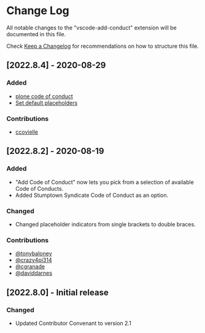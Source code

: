 # Change Log
All notable changes to the "vscode-add-conduct" extension will be documented in this file.

Check [Keep a Changelog](http://keepachangelog.com/) for recommendations on how to structure this file.

## [2022.8.4] - 2020-08-29
### Added
- [plone code of conduct](/src/codesOfConduct/plone.md)
- [Set default placeholders](/README.md#set-default-placeholders)


### Contributions
- [ccovielle](https://dev.to/ccoveille)

## [2022.8.2] - 2020-08-19
### Added
- "Add Code of Conduct" now lets you pick from a selection of available Code of Conducts.
- Added Stumptown Syndicate Code of Conduct as an option.
### Changed
- Changed placeholder indicators from single brackets to double braces.

### Contributions
- [@tonybaloney](https://github.com/tonybaloney)
- [@crazy4pi314](https://github.com/crazy4pi314)
- [@cgranade](https://github.com/cgranade)
- [@daviddarnes](https://github.com/daviddarnes)

## [2022.8.0] - Initial release
### Changed
- Updated Contributor Convenant to version 2.1
